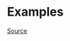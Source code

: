 


# Examples


[Source](http://www.rubydoc.info/gems/rubocop/RuboCop/Cop/Layout/SpaceBeforeFirstArg)